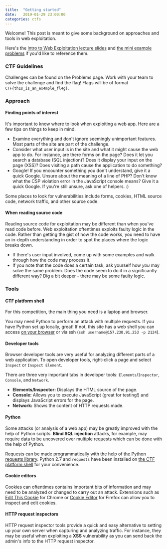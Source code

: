 ```yaml
---
title:  "Getting started"
date:   2019-01-29 23:00:00
categories: ctfs
---
```


Welcome! This post is meant to give some background on approaches and tools in
web exploitation.

Here's the [Intro to Web Exploitation lecture slides](https://docs.google.com/presentation/d/1G5Ewk8WNRLxkbywhBARiMco8rXBW6LInJB2Hi-0FvbQ/edit?usp=sharing)
and [the mini example problems](http://problems.getpwning.com:8000/)
if you'd like to reference them.

### CTF Guidelines

Challenges can be found on the Problems page. Work with your team to solve the
challenge and find the flag! Flags will be of format `CTF{th1s_is_an_ex4mple_fl4g}`.

### Approach

#### Finding points of interest

It's important to know where to look when exploiting a web app. Here are a few
tips on things to keep in mind.

* Examine everything and don't ignore seemingly unimportant features. Most parts
of the site are part of the challenge.
* Consider what user input is in the site and what it might cause the web app to do.
For instance, are there forms on the page? Does it let you search a database (SQL injection)?
Does it display your input on the page (XSS)? Does visiting a path cause the application
to do something?
* Google! If you encounter something you don't understand, give it a quick Google. 
Unsure about the meaning of a line of PHP? Don't know what the CSP violation error in
the JavaScript console means? Give it a quick Google. If you're still unsure, ask
one of helpers. :)

Some places to look for vulnerabilities include forms, cookies, HTML source code, network
traffic, and other source code.

#### When reading source code

Reading source code for exploitation may be different than when you've read
code before. Web exploitation oftentimes exploits faulty logic in the code. 
Rather than getting the gist of how the code works, you need to have an
in-depth understanding in order to spot the places where the logic breaks
down.

* If there's user input involved, come up with some examples and walk through
how the code may process it.
* If you note that the code does a certain task, ask yourself how _you_
may solve the same problem. Does the code seem to do it in a significantly
different way? Dig a bit deeper - there may be some faulty logic.

### Tools

#### CTF platform shell

For this competition, the main thing you need is a laptop and browser. 

You may need Python to perform an attack with multiple requests. If you have 
Python set up locally, great! If not, this site has a web shell you can access
[on your browser](http://getpwning.com/shell) or via ssh (`ssh username@157.230.91.253 -p 2124`).

#### Developer tools

Browser developer tools are very useful for analyzing different parts of a web 
application. To open developer tools, right-click a page and select `Inspect` or
`Inspect Element`.

There are three very important tabs in developer tools: `Elements`/`Inspector`, 
`Console`, and `Network`.

* **Elements/Inspector:** Displays the HTML source of the page. 
* **Console:** Allows you to execute JavaScript (great for testing!) and displays 
JavaScript errors for the page.
* **Network:** Shows the content of HTTP requests made.

#### Python

Some attacks (or analysis of a web app) may be greatly improved with the help of
Python scripts. **Blind SQL injection** attacks, for example, may require data to 
be uncovered over multiple requests which can be done with the help of Python.

Requests can be made programmatically with the help of [the Python requests library](http://docs.python-requests.org/en/master/user/quickstart/).
Python 2.7 and `requests` have been installed on [the CTF platform shell](http://getpwning.com/shell)
for your convenience.

#### Cookie editors

Cookies can oftentimes contains important bits of information and may need to be
analyzed or changed to carry out an attack. Extensions such as [Edit This Cookie](https://chrome.google.com/webstore/detail/editthiscookie/fngmhnnpilhplaeedifhccceomclgfbg?hl=en)
for Chrome or [Cookie Editor](https://addons.mozilla.org/en-US/firefox/addon/edit-cookie/)
for Firefox can allow you to inspect and edit cookies.

#### HTTP request inspectors

HTTP request inspector tools provide a quick and easy alternative to setting up
your own server when capturing and analyzing traffic. For instance, they may be useful
when exploiting a **XSS** vulnerability as you can send back the admin's info 
to the HTTP request inspector.
